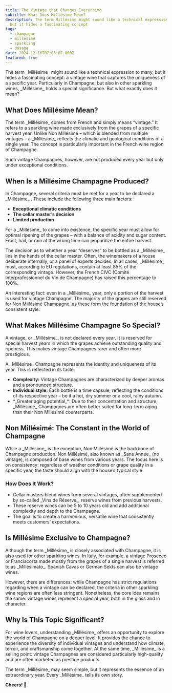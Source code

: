 ```yaml
---
title: The Vintage that Changes Everything
subtitle: What Does Millésime Mean?
description: The term Millésime might sound like a technical expression to many,
  but it hides a fascinating concept
tags:
  - champagne
  - millésime
  - sparkling
  - dosage
date: 2024-12-16T07:03:07.000Z
featured: true
---
```


The term \_Millésime\_ might sound like a technical expression to many, but it hides a fascinating concept: a vintage wine that captures the uniqueness of a specific year. Particularly in Champagne, but also in other sparkling wines, \_Millésime\_ holds a special significance. But what exactly does it mean?

## **What Does Millésime Mean?**

The term \_Millésime\_ comes from French and simply means “vintage.” It refers to a sparkling wine made exclusively from the grapes of a specific harvest year. Unlike Non Millésimé – which is blended from multiple vintages – a \_Millésime\_ reflects the climatic and geological conditions of a single year. The concept is particularly important in the French wine region of Champagne.

Such vintage Champagnes, however, are not produced every year but only under exceptional conditions.

## **When Is a Millésime Champagne Produced?**

In Champagne, several criteria must be met for a year to be declared a \_Millésime\_ . These include the following three main factors:

- **Exceptional climatic conditions**
- **The cellar master’s decision**
- **Limited production**

For a \_Millésime\_ to come into existence, the specific year must allow for optimal ripening of the grapes – with a balance of acidity and sugar content. Frost, hail, or rain at the wrong time can jeopardize the entire harvest.

The decision as to whether a year “deserves” to be bottled as a \_Millésime\_ lies in the hands of the cellar master. Often, the winemakers of a house deliberate internally, or a panel of experts decides. In all cases, \_Millésime\_ must, according to EU regulations, contain at least 85% of the corresponding vintage. However, the French CIVC (Comité Interprofessionnel du Vin de Champagne) has raised this percentage to 100%.

An interesting fact: even in a \_Millésime\_ year, only a portion of the harvest is used for vintage Champagne. The majority of the grapes are still reserved for Non Millésimé Champagne, as these form the foundation of the house’s consistent style.

## **What Makes Millésime Champagne So Special?**

A vintage, or \_Millésime\_, is not declared every year. It is reserved for special harvest years in which the grapes achieve outstanding quality and ripeness. This makes vintage Champagnes rarer and often more prestigious.

A \_Millésime\_ Champagne represents the identity and uniqueness of its year. This is reflected in its taste:

- **Complexity:** Vintage Champagnes are characterized by deeper aromas and a pronounced structure.
- **Individual style:** Each bottle is a time capsule, reflecting the conditions of its respective year – be it a hot, dry summer or a cool, rainy autumn.
- \*&#x5F;Greater aging potential_\*: Due to their concentration and structure, \_Millésime\_ Champagnes are often better suited for long-term aging than their Non Millésimé counterparts.

## **Non Millésimé: The Constant in the World of Champagne**

While a \_Millésime\_ is the exception, Non Millésimé is the backbone of Champagne production. Non Millésimé, also known as \_Sans Année\_ (no vintage), is composed of base wines from various years. The focus here is on consistency: regardless of weather conditions or grape quality in a specific year, the taste should align with the house’s typical style.

### **How Does It Work?**

- Cellar masters blend wines from several vintages, often supplemented by so-called \_Vins de Réserve\_, reserve wines from previous harvests.
- These reserve wines can be 5 to 10 years old and add additional complexity and depth to the Champagne.
- The goal is to create a harmonious, versatile wine that consistently meets customers’ expectations.

## **Is Millésime Exclusive to Champagne?**

Although the term \_Millésime\_ is closely associated with Champagne, it is also used for other sparkling wines. In Italy, for example, a vintage Prosecco or Franciacorta made mostly from the grapes of a single harvest is referred to as \_Millésimato\_. Spanish Cavas or German Sekts can also be vintage wines.

However, there are differences: while Champagne has strict regulations regarding when a vintage can be declared, the criteria in other sparkling wine regions are often less stringent. Nonetheless, the core idea remains the same: vintage wines represent a special year, both in the glass and in character.

## **Why Is This Topic Significant?**

For wine lovers, understanding \_Millésime\_ offers an opportunity to explore the world of Champagne on a deeper level. It provides the chance to experience the diversity of individual vintages and understand how climate, terroir, and craftsmanship come together. At the same time, \_Millésime\_ is a selling point: vintage Champagnes are considered particularly high-quality and are often marketed as prestige products.

The term \_Millésime\_ may seem simple, but it represents the essence of an extraordinary year. Every \_Millésime\_ tells its own story.

**Cheers! 🍷**

